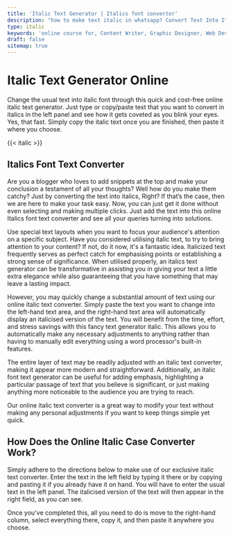 ```yaml
---
title: 'Italic Text Generator | Italics font convertor'
description: "how to make text italic in whatsapp? Convert Text Into Italics in seconds? Convert Your Text Into an Italic Font With the Handy Fast and Online Free to Use Italic Text Generator. convert my text, bold and italic text"
type: italic
keywords: 'online course for, Content Writer, Graphic Designer, Web Developer, Software Engineer, Frontend Developer graphic designer, UI designer, digital marketing'
draft: false
sitemap: true
---
```


# Italic Text Generator Online

Change the usual text into italic font through this quick and cost-free online italic text generator. Just type or copy/paste text that you want to convert in italics in the left panel and see how it gets coveted as you blink your eyes. Yes, that fast. Simply copy the italic text once you are finished, then paste it where you choose.

{{< italic >}}


## Italics Font Text Converter

Are you a blogger who loves to add snippets at the top and make your conclusion a testament of all your thoughts? Well how do you make them catchy? Just by converting the text into italics, Right? If that’s the case, then we are here to make your task easy. Now, you can just get it done without even selecting and making multiple clicks. Just add the text into this online Italics font text converter and see all your queries turning into solutions. 

Use special text layouts when you want to focus your audience's attention on a specific subject. Have you considered utilising italic text, to try to bring attention to your content? If not, do it now, it's a fantastic idea. Italicized text frequently serves as perfect catch for emphasising points or establishing a strong sense of significance. When utilised properly,  an italics text generator can be transformative in assisting you in giving your text a little extra elegance while also guaranteeing that you have something that may leave a lasting impact.

However, you may quickly change a substantial amount of text using our online italic text converter. Simply paste the text you want to change into the left-hand text area, and the right-hand text area will automatically display an italicised version of the text. You will benefit from the time, effort, and stress savings with this fancy text generator italic. This allows you to automatically make any necessary adjustments to anything rather than having to manually edit everything using a word processor's built-in features.

The entire layer of text may be readily adjusted with an italic text converter, making it appear more modern and straightforward. Additionally, an italic font text generator can be useful for adding emphasis, highlighting a particular passage of text that you believe is significant, or just making anything more noticeable to the audience you are trying to reach.

Our online italic text converter is a great way to modify your text without making any personal adjustments if you want to keep things simple yet quick.

## How Does the Online Italic Case Converter Work?
Simply adhere to the directions below to make use of our exclusive italic text converter. Enter the text in the left field by typing it there or by copying and pasting it if you already have it on hand. You will have to enter the usual text in the left panel. The italicised version of the text will then appear in the right field, as you can see.

Once you've completed this, all you need to do is move to the right-hand column, select everything there, copy it, and then paste it anywhere you choose.
